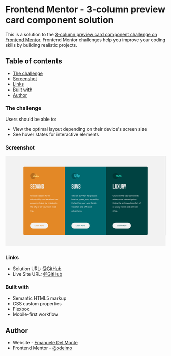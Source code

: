 # Frontend Mentor - 3-column preview card component solution

This is a solution to the [3-column preview card component challenge on Frontend Mentor](https://www.frontendmentor.io/challenges/3column-preview-card-component-pH92eAR2-). Frontend Mentor challenges help you improve your coding skills by building realistic projects.

## Table of contents

- [The challenge](#the-challenge)
- [Screenshot](#screenshot)
- [Links](#links)
- [Built with](#built-with)
- [Author](#author)

### The challenge

Users should be able to:

- View the optimal layout depending on their device's screen size
- See hover states for interactive elements

### Screenshot

![screenshot](./screenshots/screenshot.png)

### Links

- Solution URL: [@GitHub](https://github.com/xdelmo/3-column-preview-card-component)
- Live Site URL: [@GitHub](https://htmlpreview.github.io/?https://github.com/xdelmo/3-column-preview-card-component/blob/master/index.html)

### Built with

- Semantic HTML5 markup
- CSS custom properties
- Flexbox
- Mobile-first workflow

## Author

- Website - [Emanuele Del Monte](https://www.emanueledelmonte.it)
- Frontend Mentor - [@xdelmo](https://www.frontendmentor.io/profile/xdelmo)
